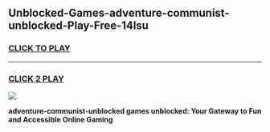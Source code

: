 
## Unblocked-Games-adventure-communist-unblocked-Play-Free-14lsu
<h3>
<a href="https://premium76.site?title=adventure-communist-unblocked&ref=23A">CLICK TO PLAY</a></h3>
<hr>

<h3>
<a href="https://premium76.site?title=adventure-communist-unblocked&ref=23A">CLICK 2 PLAY</a>
  
</h3>

<a href="https://premium76.site?title=adventure-communist-unblocked&ref=23A"><img src="https://clearcache.store/games.png"></a>


**adventure-communist-unblocked games unblocked: Your Gateway to Fun and Accessible Online Gaming**
